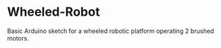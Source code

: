 Wheeled-Robot
=============

Basic Arduino sketch for a wheeled robotic platform operating 2 brushed motors.